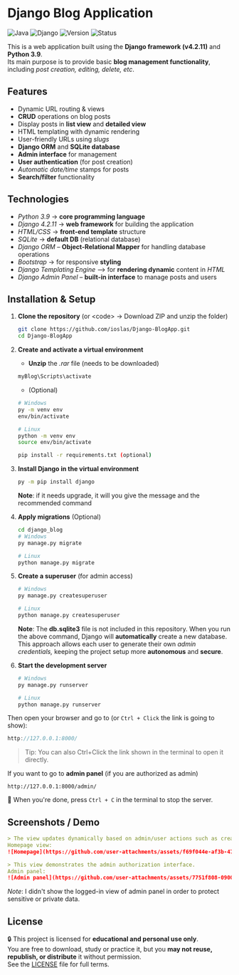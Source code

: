 # Django Blog Application
![Java](https://img.shields.io/badge/Language-Python-C0D727)
![Django](https://img.shields.io/badge/Django-4.2.11-darkgreen)
![Version](https://img.shields.io/badge/Version-1.0-orange)
![Status](https://img.shields.io/badge/Status-Completed-brightgreen)

This is a web application built using the **Django framework (v4.2.11)** and **Python 3.9**.  
Its main purpose is to provide basic **blog management functionality**, including *post creation, editing, delete, etc*.

## Features
- Dynamic URL routing & views
- **CRUD** operations on blog posts
- Display posts in **list view** and **detailed view**
- HTML templating with dynamic rendering
- User-friendly URLs using *slugs*
- **Django ORM** and **SQLite database**
- **Admin interface** for management
- **User authentication** (for post creation)
- *Automatic date/time* stamps for posts
- **Search/filter** functionality

## Technologies
- *Python 3.9* -> **core programming language**   
- *Django 4.2.11* -> **web framework** for building the application
- *HTML/CSS* -> **front-end template** structure 
- *SQLite* -> **default DB** (relational database)
- *Django ORM* – **Object-Relational Mapper** for handling database operations
- *Bootstrap* -> for responsive **styling**
- *Django Templating Engine* –> for **rendering dynamic** content in *HTML*
- *Django Admin Panel* – **built-in interface** to manage posts and users 

## Installation & Setup
1. **Clone the repository** (or \<code\> -> Download ZIP and unzip the folder)  
   ```bash 
   git clone https://github.com/ioslas/Django-BlogApp.git
   cd Django-BlogApp
   ```
2. **Create and activate a virtual environment**
   - **Unzip** the *.rar* file (needs to be downloaded)
   ```bash
   myBlog\Scripts\activate
   ```
   - (Optional)
   ```bash
   # Windows
   py -m venv env
   env/bin/activate

   # Linux
   python -m venv env
   source env/bin/activate

   pip install -r requirements.txt (optional)
   ```
3. **Install Django in the virtual environment**
   ```bash
   py -m pip install django
   ```
   **Note**: if it needs upgrade, it will you give the message and the recommended command
   
4. **Apply migrations** (Optional)
   ```bash
   cd django_blog
   # Windows
   py manage.py migrate

   # Linux
   python manage.py migrate
   ```
5. **Create a superuser** (for admin access)
   ```bash
   # Windows
   py manage.py createsuperuser

   # Linux
   python manage.py createsuperuser
   ```
   **Note**: The **db.sqlite3** file is not included in this repository. When you run the above command, Django will **automatically** create a new database. This approach allows each user to generate their own *admin credentials,* keeping the project setup more **autonomous** and **secure**.
   
6. **Start the development server**
   ```bash
   # Windows
   py manage.py runserver

   # Linux
   python manage.py runserver
   ```

Then open your browser and go to (or `Ctrl + Click` the link is going to show):
```cpp
http://127.0.0.1:8000/
```
> Tip: You can also Ctrl+Click the link shown in the terminal to open it directly.

If you want to go to **admin panel** (if you are authorized as admin)
```nginx
http://127.0.0.1:8000/admin/
```

🛑 When you're done, press `Ctrl + C` in the terminal to stop the server.

## Screenshots / Demo
```markdown
> The view updates dynamically based on admin/user actions such as creating or editing posts.
Homepage view:
![Homepage](https://github.com/user-attachments/assets/f69f044e-af3b-4744-b3b1-58d409549c14)

> This view demonstrates the admin authorization interface.
Admin panel:
![Admin panel](https://github.com/user-attachments/assets/7751f808-0900-4167-9709-434da0b6c4db)
```
*Note*: I didn't show the logged-in view of admin panel in order to protect sensitive or private data.

## License

🔒 This project is licensed for **educational and personal use only**.  
You are free to download, study or practice it, but you **may not reuse, republish, or distribute** it without permission.  
See the [LICENSE](./LICENSE.txt) file for full terms.
